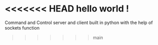 <<<<<<< HEAD
hello world ! 
=======
Command and Control server and client built in python with the help of sockets function
>>>>>>> main
